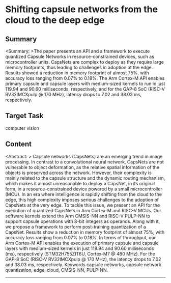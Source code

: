 # Shifting capsule networks from the cloud to the deep edge

## Summary

<Summary: >The paper presents an API and a framework to execute quantized Capsule Networks in resource-constrained devices, such as microcontroller units. CapsNets are complex to deploy as they require large memory footprints, thus leading to challenges in adoption at the edge. Results showed a reduction in memory footprint of almost 75%, with accuracy loss ranging from 0.07% to 0.18%. The Arm Cortex-M API enables primary capsule and capsule layers with medium-sized kernels to run in just 119.94 and 90.60 milliseconds, respectively, and for the GAP-8 SoC (RISC-V RV32IMCXpulp @ 170 MHz), latency drops to 7.02 and 38.03 ms, respectively.


## Target Task

computer vision

## Content

<Abstract: > Capsule networks (CapsNets) are an emerging trend in image processing. In contrast to a convolutional neural network, CapsNets are not vulnerable to object deformation, as the relative spatial information of the objects is preserved across the network. However, their complexity is mainly related to the capsule structure and the dynamic routing mechanism, which makes it almost unreasonable to deploy a CapsNet, in its original form, in a resource-constrained device powered by a small microcontroller (MCU). In an era where intelligence is rapidly shifting from the cloud to the edge, this high complexity imposes serious challenges to the adoption of CapsNets at the very edge. To tackle this issue, we present an API for the execution of quantized CapsNets in Arm Cortex-M and RISC-V MCUs. Our software kernels extend the Arm CMSIS-NN and RISC-V PULP-NN to support capsule operations with 8-bit integers as operands. Along with it, we propose a framework to perform post-training quantization of a CapsNet. Results show a reduction in memory footprint of almost 75%, with accuracy loss ranging from 0.07% to 0.18%. In terms of throughput, our Arm Cortex-M API enables the execution of primary capsule and capsule layers with medium-sized kernels in just 119.94 and 90.60 milliseconds (ms), respectively (STM32H755ZIT6U, Cortex-M7 @ 480 MHz). For the GAP-8 SoC (RISC-V RV32IMCXpulp @ 170 MHz), the latency drops to 7.02 and 38.03 ms, respectively. Keywords capsule networks, capsule network quantization, edge, cloud, CMSIS-NN, PULP-NN.



---

